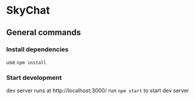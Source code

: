 # SkyChat

## General commands
### Install dependencies
use `npm install`

### Start development
dev server runs at http://localhost:3000/
run `npm start` to start dev server

